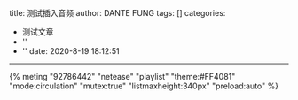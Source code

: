 title: 测试插入音频
author: DANTE FUNG
tags: []
categories:
  - 测试文章
  - ''
  - ''
date: 2020-8-19 18:12:51
---

{% meting "92786442" "netease" "playlist" "theme:#FF4081" "mode:circulation" "mutex:true" "listmaxheight:340px" "preload:auto" %}

